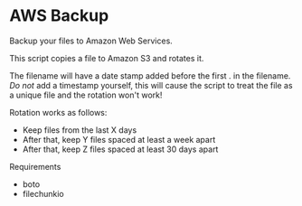 AWS Backup
==========

Backup your files to Amazon Web Services.

This script copies a file to Amazon S3 and rotates it.

The filename will have a date stamp added before the first . in the filename. *Do not* add a timestamp yourself, this will cause the script to treat the file as a unique file and the rotation won't work!

Rotation works as follows:
- Keep files from the last X days
- After that, keep Y files spaced at least a week apart
- After that, keep Z files spaced at least 30 days apart


Requirements
- boto
- filechunkio
